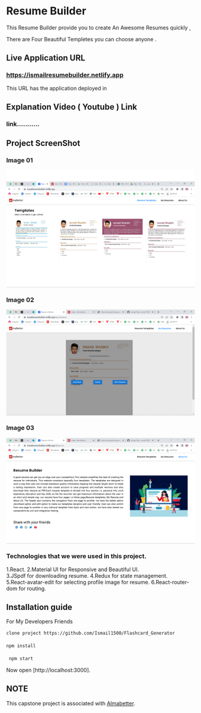 # Resume Builder 
This Resume Builder provide you to create An Awesome Resumes quickly , 

There are Four Beautiful Templetes you can choose anyone .



## Live Application URL

### https://ismailresumebuilder.netlify.app

This URL has the application deployed in

## Explanation Video ( Youtube ) Link

### link...........

## Project ScreenShot 

### Image 01
<img align="center"  src="https://github.com/Ismail1500/ResumeBuilder/blob/main/image1.png"/>

### Image 02
<img align="center" src="https://github.com/Ismail1500/ResumeBuilder/blob/main/image2.png"/>

### Image 03
<img align="center" src="https://github.com/Ismail1500/ResumeBuilder/blob/main/image3.png"/>


### Technologies that we were used in this project.

  1.React.
  2.Material UI for Responsive and Beautiful UI.  
  3.JSpdf for downloading resume. 
  4.Redux for state management.  
  5.React-avatar-edit for selecting profile image for resume.
  6.React-router-dom for routing.
  

## Installation guide

For My Developers Friends

```sh
clone project https://github.com/Ismail1500/Flashcard_Generator

npm install

 npm start
```
Now open [http://localhost:3000].



## NOTE
  <p> This capstone project is associated with <a href="https://www.almabetter.com">Almabetter</a>.</p>

